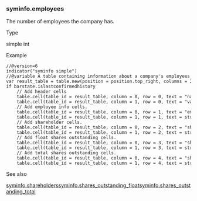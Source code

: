 ### syminfo.employees

The number of employees the company has.

Type

simple int

Example

```
//@version=6  
indicator("syminfo simple")  
//@variable A table containing information about a company's employees, shareholders, and shares.  
var result_table = table.new(position = position.top_right, columns = 2, rows = 5, border_width = 1)  
if barstate.islastconfirmedhistory  
    // Add header cells  
    table.cell(table_id = result_table, column = 0, row = 0, text = "name")  
    table.cell(table_id = result_table, column = 1, row = 0, text = "value")  
    // Add employee info cells.  
    table.cell(table_id = result_table, column = 0, row = 1, text = "employees")  
    table.cell(table_id = result_table, column = 1, row = 1, text = str.tostring(syminfo.employees))  
    // Add shareholder cells.  
    table.cell(table_id = result_table, column = 0, row = 2, text = "shareholders")  
    table.cell(table_id = result_table, column = 1, row = 2, text = str.tostring(syminfo.shareholders))  
    // Add float shares outstanding cells.  
    table.cell(table_id = result_table, column = 0, row = 3, text = "shares_outstanding_float")  
    table.cell(table_id = result_table, column = 1, row = 3, text = str.tostring(syminfo.shares_outstanding_float))  
    // Add total shares outstanding cells.  
    table.cell(table_id = result_table, column = 0, row = 4, text = "shares_outstanding_total")  
    table.cell(table_id = result_table, column = 1, row = 4, text = str.tostring(syminfo.shares_outstanding_total))
```

See also

[syminfo.shareholders](#var_syminfo.shareholders)[syminfo.shares\_outstanding\_float](#var_syminfo.shares_outstanding_float)[syminfo.shares\_outstanding\_total](#var_syminfo.shares_outstanding_total)
